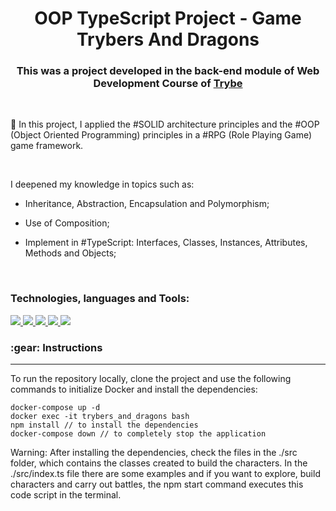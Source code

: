 <h1 align="center">OOP TypeScript Project - Game Trybers And Dragons</h1>
<h3 align="center">This was a project developed in the back-end module of Web Development Course of <a href=https://www.betrybe.com>Trybe</a></h3>
<br>

🔭 In this project, I applied the #SOLID architecture principles and the #OOP (Object Oriented Programming) principles in a #RPG (Role Playing Game) game framework.

</br>

I deepened my knowledge in topics such as:

- Inheritance, Abstraction, Encapsulation and Polymorphism;

- Use of Composition;

- Implement in #TypeScript: Interfaces, Classes, Instances, Attributes, Methods and Objects;


</br>

<h3 align="left">Technologies, languages and Tools:</h3>
<p align="left">
<a href="https://www.typescriptlang.org/" target="_blank" rel="noreferrer"> <img src="https://img.shields.io/badge/TypeScript-007ACC?style=for-the-badge&logo=typescript&logoColor=white"/> 
</a>
<a href="https://https://nodejs.org/en/" target="_blank" rel="noreferrer"> <img src="https://img.shields.io/badge/Node.js-339933?style=for-the-badge&logo=nodedotjs&logoColor=white"/> 
</a>
<a href="https://www.mysql.com/" target="_blank" rel="noreferrer"> <img src="https://img.shields.io/badge/MySQL-005C84?style=for-the-badge&logo=mysql&logoColor=white"/> 
</a>
<a href="https://jwt.io/" target="_blank" rel="noreferrer"> <img src="https://img.shields.io/badge/JWT-000000?style=for-the-badge&logo=JSON%20web%20tokens&logoColor=white"/> 
</a>
<a href="https://www.docker.com/" target="_blank" rel="noreferrer"> <img src="https://img.shields.io/badge/Docker-2CA5E0?style=for-the-badge&logo=docker&logoColor=white"/> 
</a>
</p>

<h3>:gear: Instructions</h3>

------------

<p>To run the repository locally, clone the project and use the following commands to initialize Docker and install the dependencies:</p>

````
docker-compose up -d
docker exec -it trybers_and_dragons bash
npm install // to install the dependencies
docker-compose down // to completely stop the application
````
<p>Warning: After installing the dependencies, check the files in the ./src folder, which contains the classes created to build the characters. In the ./src/index.ts file there are some examples and if you want to explore, build characters and carry out battles, the npm start command executes this code script in the terminal.</p>
